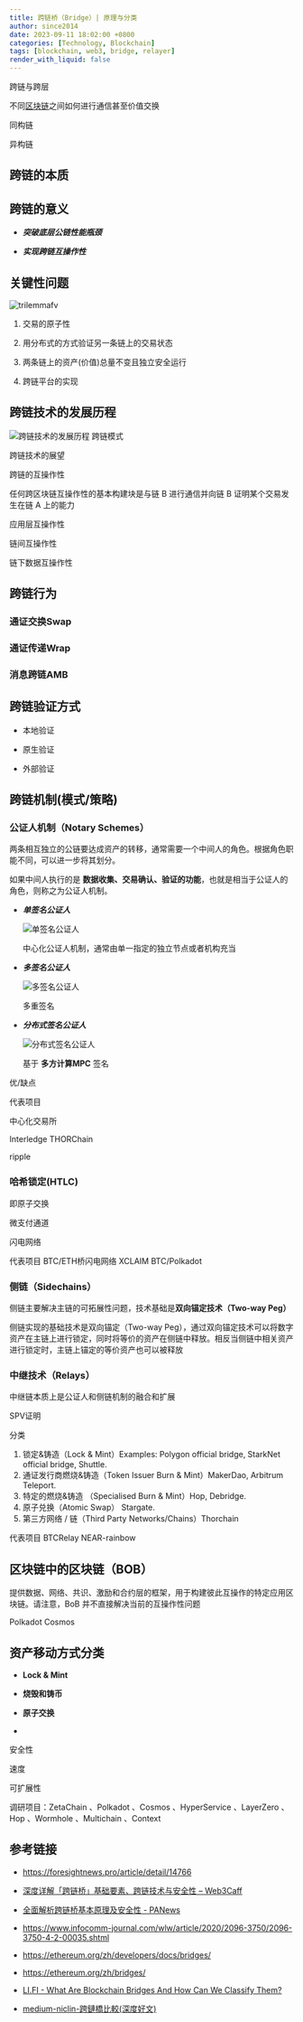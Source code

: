 ```yaml
---
title: 跨链桥（Bridge）| 原理与分类
author: since2014
date: 2023-09-11 18:02:00 +0800
categories: [Technology, Blockchain]
tags: [blockchain, web3, bridge, relayer]
render_with_liquid: false
---
```


跨链与跨层

不同[区块链](https://www.infocomm-journal.com/wlw/article/2020/2096-3750/2096-3750-4-2-00035.shtml#)之间如何进行通信甚至价值交换

同构链

异构链

## 跨链的本质

## 跨链的意义

* ***突破底层公链性能瓶颈***

* ***实现跨链互操作性***

## 关键性问题

![trilemmafv](/img/technology/web3_bridge_a_02_trilemmafv.png)

1. 交易的原子性

2. 用分布式的方式验证另一条链上的交易状态

3. 两条链上的资产(价值)总量不变且独立安全运行

4. 跨链平台的实现

## 跨链技术的发展历程

![跨链技术的发展历程](/img/technology/web3_bridge_a_history.png)
跨链模式

跨链技术的展望

跨链的互操作性

任何跨区块链互操作性的基本构建块是与链 B 进行通信并向链 B 证明某个交易发生在链 A 上的能力

应用层互操作性

链间互操作性

链下数据互操作性

## 跨链行为

### 通证交换Swap

### 通证传递Wrap

### 消息跨链AMB

## 跨链验证方式

* 本地验证

* 原生验证

* 外部验证

## 跨链机制(模式/策略)

### 公证人机制（Notary Schemes）

两条相互独立的公链要达成资产的转移，通常需要一个中间人的角色。根据角色职能不同，可以进一步将其划分。

如果中间人执行的是 **数据收集、交易确认、验证的功能**，也就是相当于公证人的角色，则称之为公证人机制。

* ***单签名公证人***
  
  ![单签名公证人](/img/technology/web3_bridge_a_notary_01_single.png)

  中心化公证人机制，通常由单一指定的独立节点或者机构充当

* ***多签名公证人***
  
  ![多签名公证人](/img/technology/web3_bridge_a_notary_02_multi.png)

  多重签名

* ***分布式签名公证人***

  ![分布式签名公证人](/img/technology/web3_bridge_a_notary_03_mpc.png)
  
  基于 **多方计算MPC** 签名

优/缺点

代表项目

中心化交易所

Interledge THORChain

ripple

### 哈希锁定(HTLC)

即原子交换

微支付通道

闪电网络

代表项目 BTC/ETH桥闪电网络  XCLAIM  BTC/Polkadot

### 侧链（Sidechains）

侧链主要解决主链的可拓展性问题，技术基础是**双向锚定技术（Two-way Peg）**

侧链实现的基础技术是双向锚定（Two-way Peg），通过双向锚定技术可以将数字资产在主链上进行锁定，同时将等价的资产在侧链中释放。相反当侧链中相关资产进行锁定时，主链上锚定的等价资产也可以被释放

### 中继技术（Relays）

中继链本质上是公证人和侧链机制的融合和扩展

SPV证明

分类

1. 锁定&铸造（Lock & Mint）Examples: Polygon official bridge, StarkNet official bridge, Shuttle. 
2. 通证发行商燃烧&铸造（Token Issuer Burn & Mint）MakerDao, Arbitrum Teleport. 
3. 特定的燃烧&铸造 （Specialised Burn & Mint）Hop, Debridge. 
4. 原子兑换（Atomic Swap） Stargate. 
5. 第三方网络 / 链（Third Party Networks/Chains）Thorchain

代表项目  BTCRelay NEAR-rainbow

## 区块链中的区块链（BOB）

提供数据、网络、共识、激励和合约层的框架，用于构建彼此互操作的特定应用区块链。请注意，BoB 并不直接解决当前的互操作性问题

Polkadot Cosmos

## 资产移动方式分类

* **Lock & Mint**

* **烧毁和铸币**

* **原子交换**

* 

安全性

速度

可扩展性



调研项目：ZetaChain 、Polkadot 、Cosmos 、HyperService 、LayerZero 、Hop 、Wormhole 、Multichain 、Context

## 参考链接

+ https://foresightnews.pro/article/detail/14766

+ [深度详解「跨链桥」基础要素、跨链技术与安全性 &#8211; Web3Caff](https://web3caff.com/zh/archives/27356)

+ [全面解析跨链桥基本原理及安全性 - PANews](https://panewslab.com/zh/articledetails/6sznqfc7.html)

+ https://www.infocomm-journal.com/wlw/article/2020/2096-3750/2096-3750-4-2-00035.shtml

+ https://ethereum.org/zh/developers/docs/bridges/

+ https://ethereum.org/zh/bridges/

+ [LI.FI - What Are Blockchain Bridges And How Can We Classify Them?](https://li.fi/knowledge-hub/blockchain-bridges-and-classification/)

+ [medium-niclin-跨鏈橋比較(深度好文)](https://medium.com/taipei-ethereum-meetup/%E8%B7%A8%E9%8F%88%E6%A9%8B%E6%AF%94%E8%BC%83-4327192f7200)
